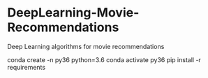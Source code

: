 # DeepLearning-Movie-Recommendations
Deep Learning algorithms for movie recommendations

conda create -n py36 python=3.6
conda activate py36
pip install -r requirements